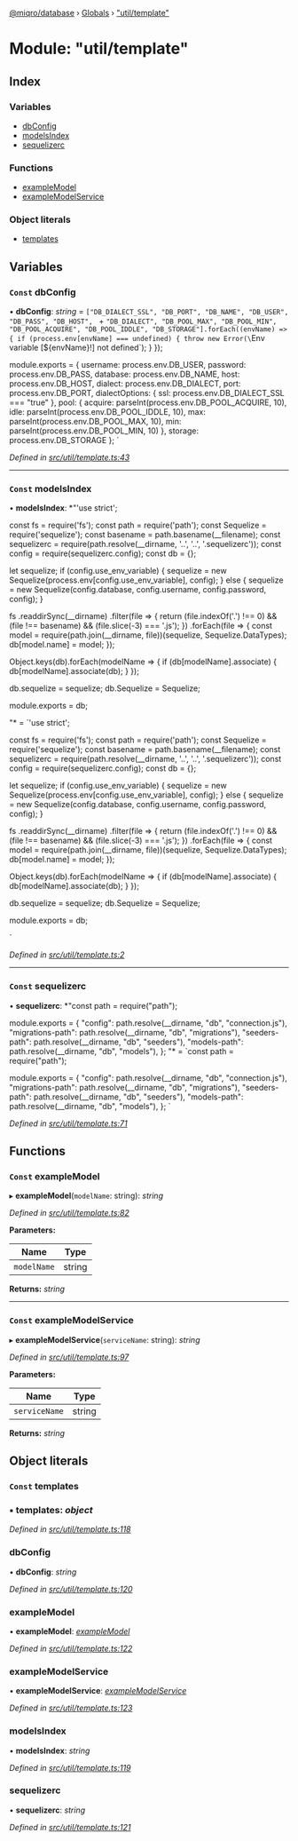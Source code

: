 [@miqro/database](../README.md) › [Globals](../globals.md) › ["util/template"](_util_template_.md)

# Module: "util/template"

## Index

### Variables

* [dbConfig](_util_template_.md#const-dbconfig)
* [modelsIndex](_util_template_.md#const-modelsindex)
* [sequelizerc](_util_template_.md#const-sequelizerc)

### Functions

* [exampleModel](_util_template_.md#const-examplemodel)
* [exampleModelService](_util_template_.md#const-examplemodelservice)

### Object literals

* [templates](_util_template_.md#const-templates)

## Variables

### `Const` dbConfig

• **dbConfig**: *string* = `["DB_DIALECT_SSL", "DB_PORT", "DB_NAME", "DB_USER", "DB_PASS", "DB_HOST", ` +
  `"DB_DIALECT", "DB_POOL_MAX", "DB_POOL_MIN", "DB_POOL_ACQUIRE", "DB_POOL_IDDLE", "DB_STORAGE"].forEach((envName) => {
if (process.env[envName] === undefined) {
  throw new Error(\`Env variable [\${envName}!] not defined\`);
}
});

module.exports = {
  username: process.env.DB_USER,
  password: process.env.DB_PASS,
  database: process.env.DB_NAME,
  host: process.env.DB_HOST,
  dialect: process.env.DB_DIALECT,
  port: process.env.DB_PORT,
  dialectOptions: {
    ssl: process.env.DB_DIALECT_SSL === "true"
  },
  pool: {
    acquire: parseInt(process.env.DB_POOL_ACQUIRE, 10),
    idle: parseInt(process.env.DB_POOL_IDDLE, 10),
    max: parseInt(process.env.DB_POOL_MAX, 10),
    min: parseInt(process.env.DB_POOL_MIN, 10)
  },
  storage: process.env.DB_STORAGE
};
`

*Defined in [src/util/template.ts:43](https://github.com/claukers/miqro-sequelize/blob/846f667/src/util/template.ts#L43)*

___

### `Const` modelsIndex

• **modelsIndex**: *"'use strict';

const fs = require('fs');
const path = require('path');
const Sequelize = require('sequelize');
const basename = path.basename(__filename);
const sequelizerc = require(path.resolve(__dirname, '..', '..', '.sequelizerc'));
const config = require(sequelizerc.config);
const db = {};

let sequelize;
if (config.use_env_variable) {
  sequelize = new Sequelize(process.env[config.use_env_variable], config);
} else {
  sequelize = new Sequelize(config.database, config.username, config.password, config);
}

fs
  .readdirSync(__dirname)
  .filter(file => {
    return (file.indexOf('.') !== 0) && (file !== basename) && (file.slice(-3) === '.js');
  })
  .forEach(file => {
    const model = require(path.join(__dirname, file))(sequelize, Sequelize.DataTypes);
    db[model.name] = model;
  });

Object.keys(db).forEach(modelName => {
  if (db[modelName].associate) {
    db[modelName].associate(db);
  }
});

db.sequelize = sequelize;
db.Sequelize = Sequelize;

module.exports = db;

"* = `'use strict';

const fs = require('fs');
const path = require('path');
const Sequelize = require('sequelize');
const basename = path.basename(__filename);
const sequelizerc = require(path.resolve(__dirname, '..', '..', '.sequelizerc'));
const config = require(sequelizerc.config);
const db = {};

let sequelize;
if (config.use_env_variable) {
  sequelize = new Sequelize(process.env[config.use_env_variable], config);
} else {
  sequelize = new Sequelize(config.database, config.username, config.password, config);
}

fs
  .readdirSync(__dirname)
  .filter(file => {
    return (file.indexOf('.') !== 0) && (file !== basename) && (file.slice(-3) === '.js');
  })
  .forEach(file => {
    const model = require(path.join(__dirname, file))(sequelize, Sequelize.DataTypes);
    db[model.name] = model;
  });

Object.keys(db).forEach(modelName => {
  if (db[modelName].associate) {
    db[modelName].associate(db);
  }
});

db.sequelize = sequelize;
db.Sequelize = Sequelize;

module.exports = db;

`

*Defined in [src/util/template.ts:2](https://github.com/claukers/miqro-sequelize/blob/846f667/src/util/template.ts#L2)*

___

### `Const` sequelizerc

• **sequelizerc**: *"const path = require("path");

module.exports = {
  "config": path.resolve(__dirname, "db", "connection.js"),
  "migrations-path": path.resolve(__dirname, "db", "migrations"),
  "seeders-path": path.resolve(__dirname, "db", "seeders"),
  "models-path": path.resolve(__dirname, "db", "models"),
};
"* = `const path = require("path");

module.exports = {
  "config": path.resolve(__dirname, "db", "connection.js"),
  "migrations-path": path.resolve(__dirname, "db", "migrations"),
  "seeders-path": path.resolve(__dirname, "db", "seeders"),
  "models-path": path.resolve(__dirname, "db", "models"),
};
`

*Defined in [src/util/template.ts:71](https://github.com/claukers/miqro-sequelize/blob/846f667/src/util/template.ts#L71)*

## Functions

### `Const` exampleModel

▸ **exampleModel**(`modelName`: string): *string*

*Defined in [src/util/template.ts:82](https://github.com/claukers/miqro-sequelize/blob/846f667/src/util/template.ts#L82)*

**Parameters:**

Name | Type |
------ | ------ |
`modelName` | string |

**Returns:** *string*

___

### `Const` exampleModelService

▸ **exampleModelService**(`serviceName`: string): *string*

*Defined in [src/util/template.ts:97](https://github.com/claukers/miqro-sequelize/blob/846f667/src/util/template.ts#L97)*

**Parameters:**

Name | Type |
------ | ------ |
`serviceName` | string |

**Returns:** *string*

## Object literals

### `Const` templates

### ▪ **templates**: *object*

*Defined in [src/util/template.ts:118](https://github.com/claukers/miqro-sequelize/blob/846f667/src/util/template.ts#L118)*

###  dbConfig

• **dbConfig**: *string*

*Defined in [src/util/template.ts:120](https://github.com/claukers/miqro-sequelize/blob/846f667/src/util/template.ts#L120)*

###  exampleModel

• **exampleModel**: *[exampleModel](_util_template_.md#const-examplemodel)*

*Defined in [src/util/template.ts:122](https://github.com/claukers/miqro-sequelize/blob/846f667/src/util/template.ts#L122)*

###  exampleModelService

• **exampleModelService**: *[exampleModelService](_util_template_.md#const-examplemodelservice)*

*Defined in [src/util/template.ts:123](https://github.com/claukers/miqro-sequelize/blob/846f667/src/util/template.ts#L123)*

###  modelsIndex

• **modelsIndex**: *string*

*Defined in [src/util/template.ts:119](https://github.com/claukers/miqro-sequelize/blob/846f667/src/util/template.ts#L119)*

###  sequelizerc

• **sequelizerc**: *string*

*Defined in [src/util/template.ts:121](https://github.com/claukers/miqro-sequelize/blob/846f667/src/util/template.ts#L121)*
